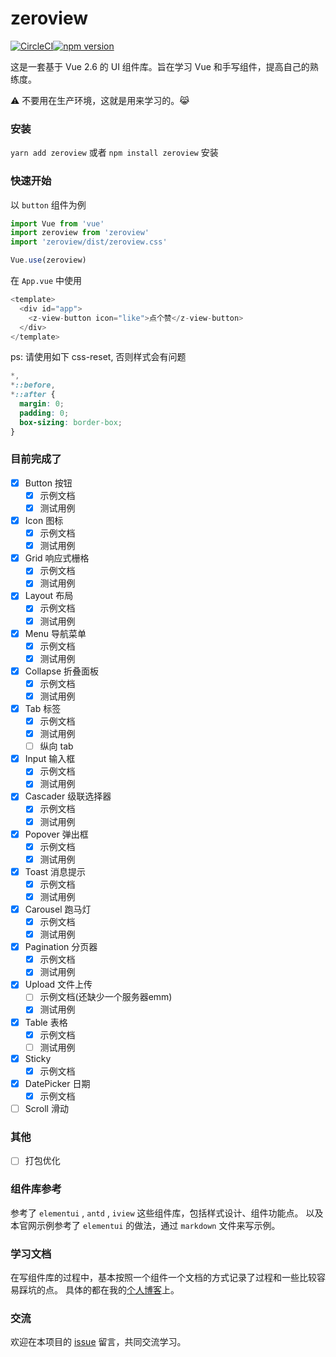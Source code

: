# zeroview 
[![CircleCI](https://circleci.com/gh/lalalazero/zeroview.svg?style=svg)](https://circleci.com/gh/lalalazero/zeroview)[![npm version](https://badge.fury.io/js/zeroview.svg)](https://badge.fury.io/js/zeroview)


这是一套基于 Vue 2.6 的 UI 组件库。旨在学习 Vue 和手写组件，提高自己的熟练度。

:warning: 不要用在生产环境，这就是用来学习的。:joy_cat:

### 安装

`yarn add zeroview` 或者 `npm install zeroview` 安装

### 快速开始

以 `button` 组件为例

```javascript
import Vue from 'vue'
import zeroview from 'zeroview'
import 'zeroview/dist/zeroview.css'

Vue.use(zeroview)
```

在 `App.vue` 中使用

```javascript
<template>
  <div id="app">
    <z-view-button icon="like">点个赞</z-view-button>
  </div>
</template>
```

ps: 请使用如下 css-reset, 否则样式会有问题
```css
*,
*::before,
*::after {
  margin: 0;
  padding: 0;
  box-sizing: border-box;
}
```


### 目前完成了

- [x] Button 按钮
  - [x] 示例文档
  - [x] 测试用例
- [x] Icon 图标
  - [x] 示例文档
  - [x] 测试用例
- [x] Grid 响应式栅格  
  - [x] 示例文档
  - [x] 测试用例
- [x] Layout 布局
  - [x] 示例文档
  - [x] 测试用例
- [x] Menu 导航菜单
  - [x] 示例文档
  - [x] 测试用例
- [x] Collapse 折叠面板
  - [x] 示例文档
  - [x] 测试用例
- [x] Tab 标签
  - [x] 示例文档
  - [x] 测试用例
  - [ ] 纵向 tab
- [x] Input 输入框
  - [x] 示例文档
  - [x] 测试用例
- [x] Cascader 级联选择器
  - [x] 示例文档
  - [x] 测试用例
- [x] Popover 弹出框
  - [x] 示例文档
  - [x] 测试用例
- [x] Toast 消息提示
  - [x] 示例文档
  - [x] 测试用例
- [x] Carousel 跑马灯
  - [x] 示例文档
  - [x] 测试用例
- [x] Pagination 分页器
  - [x] 示例文档
  - [x] 测试用例
- [x] Upload 文件上传
  - [ ] 示例文档(还缺少一个服务器emm)
  - [x] 测试用例
- [x] Table 表格
  - [x] 示例文档
  - [ ] 测试用例
- [x] Sticky 
  - [x] 示例文档
- [x] DatePicker 日期
  - [x] 示例文档
- [ ] Scroll 滑动

### 其他

- [ ] 打包优化

### 组件库参考

参考了 `elementui` , `antd` , `iview` 这些组件库，包括样式设计、组件功能点。
以及本官网示例参考了 `elementui` 的做法，通过 `markdown` 文件来写示例。

### 学习文档

在写组件库的过程中，基本按照一个组件一个文档的方式记录了过程和一些比较容易踩坑的点。
具体的都在我的[个人博客](https://lalalazero.github.io/blog/)上。

### 交流

欢迎在本项目的 [issue](https://github.com/lalalazero/zeroview/issues) 留言，共同交流学习。
  
